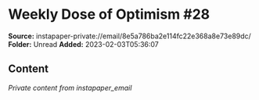 # Weekly Dose of Optimism #28

**Source:** instapaper-private://email/8e5a786ba2e114fc22e368a8e73e89dc/
**Folder:** Unread
**Added:** 2023-02-03T05:36:07




## Content
*Private content from instapaper_email*

